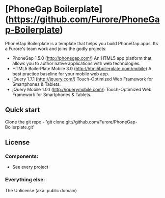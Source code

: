 ﻿# [PhoneGap Boilerplate] (https://github.com/Furore/PhoneGap-Boilerplate)

PhoneGap Boilerplate is a template that helps you build PhoneGap apps.
Its a Furore's team work and joins the godly projects:
- PhoneGap 1.5.0 (http://phonegap.com/)
  An HTML5 app platform that allows you to author native applications with web technologies.
- HTML5 BoilerPlate Mobile 3.0 (http://html5boilerplate.com/mobile)
  A best practice baseline for your mobile web app.  
- jQuery 1.7.1 (http://jquery.com/)
  Touch-Optimized Web Framework for Smartphones & Tablets.
- jQuery Mobile 1.0.1 (http://jquerymobile.com/)
  Touch-Optimized Web Framework for Smartphones & Tablets.



## Quick start

Clone the git repo - 'git clone git://github.com/Furore/PhoneGap-Boilerplate.git'


## License

### Components:
* See every project

### Everything else:
The Unlicense (aka: public domain)
